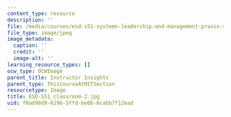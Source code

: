 ```yaml
---
content_type: resource
description: ''
file: /media/courses/esd-s51-systems-leadership-and-management-praxis-summer-2014/f0ad98d962965ffdbe0b6cabb7f12ead_ESD-S51_classroom-2.jpg
file_type: image/jpeg
image_metadata:
  caption: ''
  credit: ''
  image-alt: ''
learning_resource_types: []
ocw_type: OCWImage
parent_title: Instructor Insights
parent_type: ThisCourseAtMITSection
resourcetype: Image
title: ESD-S51_classroom-2.jpg
uid: f0ad98d9-6296-5ffd-be0b-6cabb7f12ead
---
```


